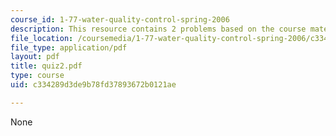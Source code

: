 ```yaml
---
course_id: 1-77-water-quality-control-spring-2006
description: This resource contains 2 problems based on the course material.
file_location: /coursemedia/1-77-water-quality-control-spring-2006/c334289d3de9b78fd37893672b0121ae_quiz2.pdf
file_type: application/pdf
layout: pdf
title: quiz2.pdf
type: course
uid: c334289d3de9b78fd37893672b0121ae

---
```

None